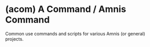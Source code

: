 # (acom) A Command / Amnis Command

Common use commands and scripts for various Amnis (or general) projects.